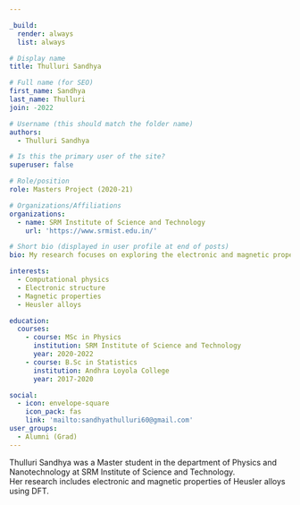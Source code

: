 ```yaml
---

_build:
  render: always
  list: always

# Display name
title: Thulluri Sandhya

# Full name (for SEO)
first_name: Sandhya
last_name: Thulluri
join: -2022

# Username (this should match the folder name)
authors:
  - Thulluri Sandhya

# Is this the primary user of the site?
superuser: false

# Role/position
role: Masters Project (2020-21)

# Organizations/Affiliations
organizations:
  - name: SRM Institute of Science and Technology
    url: 'https://www.srmist.edu.in/'

# Short bio (displayed in user profile at end of posts)
bio: My research focuses on exploring the electronic and magnetic properties of disordered Heusler alloys.

interests:
  - Computational physics
  - Electronic structure
  - Magnetic properties
  - Heusler alloys

education:
  courses:
    - course: MSc in Physics
      institution: SRM Institute of Science and Technology
      year: 2020-2022
    - course: B.Sc in Statistics
      institution: Andhra Loyola College
      year: 2017-2020

social:
  - icon: envelope-square
    icon_pack: fas
    link: 'mailto:sandhyathulluri60@gmail.com'
user_groups:
  - Alumni (Grad)
---
```

 Thulluri Sandhya was a Master student in the department of Physics and Nanotechnology at SRM Institute of Science and Technology.
<br>
 Her research includes electronic and magnetic properties of Heusler alloys using DFT.
